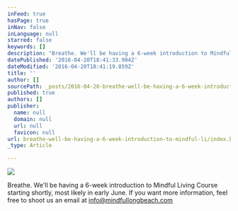 ```yaml
---
inFeed: true
hasPage: true
inNav: false
inLanguage: null
starred: false
keywords: []
description: "Breathe. We'll be having a 6-week introduction to Mindful Living Course starting shortly, most likely in early June. If you want more information, feel free to shoot us an email at info@mindfullongbeach.com"
datePublished: '2016-04-20T18:41:33.904Z'
dateModified: '2016-04-20T18:41:19.859Z'
title: ''
author: []
sourcePath: _posts/2016-04-20-breathe-well-be-having-a-6-week-introduction-to-mindful-li.md
published: true
authors: []
publisher:
  name: null
  domain: null
  url: null
  favicon: null
url: breathe-well-be-having-a-6-week-introduction-to-mindful-li/index.html
_type: Article

---
```

![](https://the-grid-user-content.s3-us-west-2.amazonaws.com/a848a55d-d0bf-4014-a95c-ef08456bfdba.jpg)

Breathe. We'll be having a 6-week introduction to Mindful Living Course starting shortly, most likely in early June. If you want more information, feel free to shoot us an email at info@mindfullongbeach.com